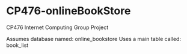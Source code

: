 # CP476-onlineBookStore
CP476 Internet Computing Group Project

Assumes database named: online_bookstore
Uses a main table called: book_list
